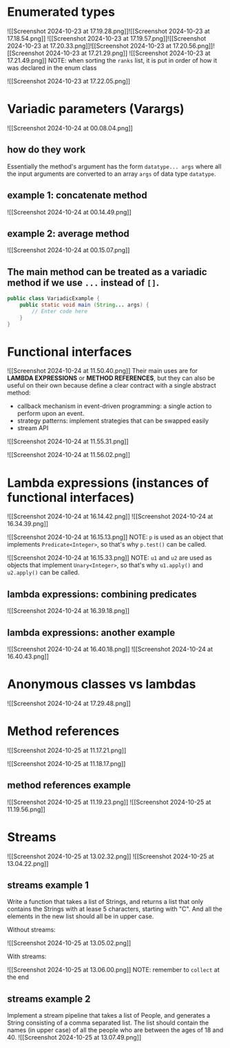 # Enumerated types
![[Screenshot 2024-10-23 at 17.19.28.png]]![[Screenshot 2024-10-23 at 17.18.54.png]]
![[Screenshot 2024-10-23 at 17.19.57.png]]![[Screenshot 2024-10-23 at 17.20.33.png]]![[Screenshot 2024-10-23 at 17.20.56.png]]![[Screenshot 2024-10-23 at 17.21.29.png]]
![[Screenshot 2024-10-23 at 17.21.49.png]]
NOTE: when sorting the `ranks` list, it is put in order of how it was declared in the enum class

![[Screenshot 2024-10-23 at 17.22.05.png]]
# Variadic parameters (Varargs)
![[Screenshot 2024-10-24 at 00.08.04.png]]
## how do they work
Essentially the method's argument has the form `datatype... args` where all the input arguments are converted to an array `args` of data type `datatype`.
## example 1: concatenate method
![[Screenshot 2024-10-24 at 00.14.49.png]]
## example 2: average method
![[Screenshot 2024-10-24 at 00.15.07.png]]
## The main method can be treated as a variadic method if we use `...` instead of `[]`.
```java
public class VariadicExample {
	public static void main (String... args) {
		// Enter code here
	}
}
```
# Functional interfaces
![[Screenshot 2024-10-24 at 11.50.40.png]]
Their main uses are for **LAMBDA EXPRESSIONS** or **METHOD REFERENCES**, but they can also be useful on their own because define a clear contract with a single abstract method:
- callback mechanism in event-driven programming: a single action to perform upon an event.
- strategy patterns: implement strategies that can be swapped easily
- stream API

![[Screenshot 2024-10-24 at 11.55.31.png]]

![[Screenshot 2024-10-24 at 11.56.02.png]]
# Lambda expressions (instances of functional interfaces)
![[Screenshot 2024-10-24 at 16.14.42.png]]
![[Screenshot 2024-10-24 at 16.34.39.png]]

![[Screenshot 2024-10-24 at 16.15.13.png]]
NOTE: `p` is used as an object that implements `Predicate<Integer>`, so that's why `p.test()` can be called.

![[Screenshot 2024-10-24 at 16.15.33.png]]
NOTE: `u1` and `u2` are used as objects that implement `Unary<Integer>`, so that's why `u1.apply()` and `u2.apply()` can be called.
## lambda expressions: combining predicates
![[Screenshot 2024-10-24 at 16.39.18.png]]
## lambda expressions: another example
![[Screenshot 2024-10-24 at 16.40.18.png]]
![[Screenshot 2024-10-24 at 16.40.43.png]]
# Anonymous classes vs lambdas
![[Screenshot 2024-10-24 at 17.29.48.png]]
# Method references
![[Screenshot 2024-10-25 at 11.17.21.png]]

![[Screenshot 2024-10-25 at 11.18.17.png]]
## method references example
![[Screenshot 2024-10-25 at 11.19.23.png]]
![[Screenshot 2024-10-25 at 11.19.56.png]]
# Streams
![[Screenshot 2024-10-25 at 13.02.32.png]]
![[Screenshot 2024-10-25 at 13.04.22.png]]

## streams example 1
Write a function that takes a list of Strings, and returns a list that only contains the Strings with at lease 5 characters, starting with "C". And all the elements in the new list should all be in upper case.

Without streams:

![[Screenshot 2024-10-25 at 13.05.02.png]]

With streams:

![[Screenshot 2024-10-25 at 13.06.00.png]]
NOTE: remember to `collect` at the end
## streams example 2
Implement a stream pipeline that takes a list of People, and generates a String consisting of a comma separated list. The list should contain the names (in upper case) of all the people who are between the ages of 18 and 40.
![[Screenshot 2024-10-25 at 13.07.49.png]]

 

